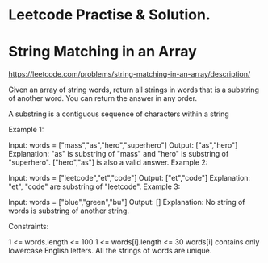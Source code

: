 # Leetcode Practise & Solution.

# String Matching in an Array

https://leetcode.com/problems/string-matching-in-an-array/description/

Given an array of string words, return all strings in words that is a substring of another word. You can return the answer in any order.

A substring is a contiguous sequence of characters within a string

Example 1:

Input: words = ["mass","as","hero","superhero"]
Output: ["as","hero"]
Explanation: "as" is substring of "mass" and "hero" is substring of "superhero".
["hero","as"] is also a valid answer.
Example 2:

Input: words = ["leetcode","et","code"]
Output: ["et","code"]
Explanation: "et", "code" are substring of "leetcode".
Example 3:

Input: words = ["blue","green","bu"]
Output: []
Explanation: No string of words is substring of another string.

Constraints:

1 <= words.length <= 100
1 <= words[i].length <= 30
words[i] contains only lowercase English letters.
All the strings of words are unique.